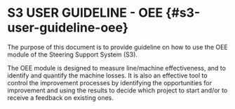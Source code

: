 # **S3 USER GUIDELINE - OEE** {#s3-user-guideline-oee}

The purpose of this document is to provide guideline on how to use the OEE module of the Steering Support System (S3).

The OEE module is designed to measure line/machine effectiveness, and to identify and quantify the machine losses. It is also an effective tool to control the improvement processes by identifying the opportunities for improvement and using the results to decide which project to start and/or to receive a feedback on existing ones.